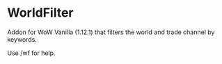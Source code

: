 # WorldFilter 

Addon for WoW Vanilla (1.12.1) that filters the world and trade channel by keywords.

Use /wf for help.